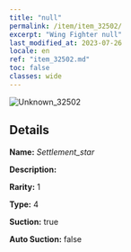 ```yaml
---
title: "null"
permalink: /item/item_32502/
excerpt: "Wing Fighter null"
last_modified_at: 2023-07-26
locale: en
ref: "item_32502.md"
toc: false
classes: wide
---
```



 ![Unknown_32502](/images/item/Settlement_star_p.png)



## Details

 **Name:** *Settlement_star* 

 **Description:** 

 **Rarity:** 1 

 **Type:** 4 

 **Suction:** true 

 **Auto Suction:** false 


